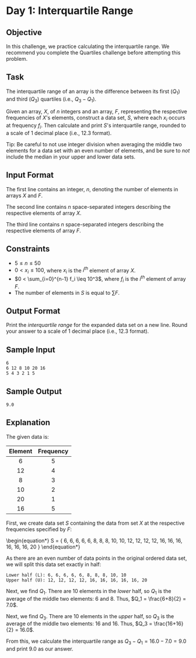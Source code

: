 # Day 1: Interquartile Range


## Objective 

In this challenge, we practice calculating the interquartile range. We
recommend you complete the Quartiles challenge before attempting this problem.

## Task 

The interquartile range of an array is the difference between its first ($Q_1$)
and third ($Q_3$) quartiles (i.e., $Q_3 - Q_1$).

Given an array, $X$, of $n$ integers and an array, $F$, representing the
respective frequencies of $X$'s elements, construct a data set, $S$, where each
$x_i$ occurs at frequency $f_i$. Then calculate and print $S$'s interquartile
range, rounded to a scale of $1$ decimal place (i.e., $12.3$ format).

Tip: Be careful to not use integer division when averaging the middle two
elements for a data set with an even number of elements, and be sure to _not_
include the median in your upper and lower data sets.

## Input Format

The first line contains an integer, $n$, denoting the number of elements in
arrays $X$ and $F$.

The second line contains $n$ space-separated integers describing the respective
elements of array $X$.

The third line contains $n$ space-separated integers describing the respective
elements of array $F$.

## Constraints

- $5 \leq n \leq 50$
- $0 < x_i \leq 100$, where $x_i$ is the $i^{th}$ element of array $X$.
- $0 < \sum_{i=0}^{n-1} f_i \leq 10^3$, where $f_i$ is the $i^{th}$ element of
  array $F$.
- The number of elements in $S$ is equal to $\sum F$.

## Output Format

Print the _interquartile range_ for the expanded data set on a new line. Round
your answer to a scale of $1$ decimal place (i.e., $12.3$ format).

## Sample Input

```
6
6 12 8 10 20 16
5 4 3 2 1 5
```

## Sample Output

```
9.0
```


## Explanation

The given data is:

| Element   | Frequency |
|:---------:|:---------:|
|   6       |   5       |
|  12       |   4       |
|   8       |   3       |
|  10       |   2       |
|  20       |   1       |
|  16       |   5       |

First, we create data set $S$ containing the data from set $X$ at the respective frequencies specified by $F$:

\begin{equation*}
  S = \{
    6, 6, 6, 6, 6,
    8, 8, 8,
    10, 10,
    12, 12, 12, 12,
    16, 16, 16, 16, 16, 16,
    20
    \}
\end{equation*}

As there are an even number of data points in the original ordered data set, we
will split this data set exactly in half:

```
Lower half (L): 6, 6, 6, 6, 6, 8, 8, 8, 10, 10
Upper half (U): 12, 12, 12, 12, 16, 16, 16, 16, 16, 20
```

Next, we find $Q_1$. There are $10$ elements in the _lower_ half, so $Q_1$ is
the average of the middle two elements: $6$ and $8$. Thus, $Q_1 = \frac{6+8}{2}
= 7.0$.

Next, we find $Q_3$. There are $10$ elements in the _upper_ half, so $Q_3$ is
the average of the middle two elements: $16$ and $16$. Thus, $Q_3 =
\frac{16+16}{2} = 16.0$.

From this, we calculate the interquartile range as $Q_3 - Q_1 = 16.0 - 7.0 =
9.0$ and print $9.0$ as our answer.
